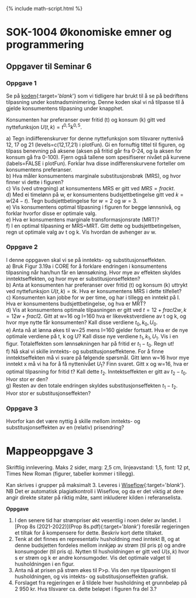 {% include math-script.html  %} 

# SOK-1004 Økonomiske emner og programmering

## Oppgaver til Seminar 6

### Oppgave 1

Se på [koden](sem6_oppg_1.md){:target='_blank_'} som vi tidligere har brukt til å se på bedriftens tilpasning under kostnadsminimering. Denne koden skal vi nå tilpasse til å gjelde konsumentens tilpasning under knapphet.   

Konsumenten har preferanser over fritid (t) og konsum (k) gitt ved nyttefunksjon $U(t,k)=t^{0,5}k^{0,5}$.   

a) Tegn indiifferenskurver for denne nyttefunksjon som tilsvarer nyttenivå 12, 17 og 21 (levels=c(12,17,21) i plotFun). Gi en fornuftig tittel til figuren, og tilpass benevning på aksene (aksen på fritid går fra 0-24, og la aksen for konsum gå fra 0-100). Fjern også tallene som spesifiserer nivået på kurvene (labels=FALSE i plotFun). Forklar hva disse indifferenskurvene forteller om konsumentens preferanser.   
b) Hva måler konsumentens marginale substitusjonsbrøk (MRS), og hvor finner vi dette i figuren?   
c) Vis (ved utregning) at konsumentens MRS er gitt ved $MRS=frac{k}{t}$.   
d) Med ei timelønn på w, er konsumentens budsjettbetingelse gitt ved $k=w(24-t)$. Tegn budsjettbetingelse for $w=2$ og $w=3$.    
e) Vis konsumentens optimal tilpasning i figuren for begge lønnsnivå, og forklar hvorfor disse er optimale valg.   
e) Hva er konsumentens marginale transformasjonsrate (MRT)?   
f) I en optimal tilpasning er MRS=MRT. Gitt dette og budsjettbetingelsen, regn ut optimale valg av t og k. Vis hvordan de avhenger av w.

### Oppgave 2   

I denne oppgaven skal vi se på inntekts- og substitusjonseffekten.   
a) Bruk Figur 3.19a i CORE for å forklare endringen i konsumentens tilpasning når han/hun får en lønnsøkning. Hvor mye av effekten skyldes inntektseffekten, og hvor mye er substitusjonseffekten?   
b) Anta at konsumenten har preferanser over fritid (t) og konsum (k) uttrykt ved nyttefunksjon $U(t,k)=tk$. Hva er konsumentens MRS i dette tilfellet?    
c) Konsumenten kan jobbe for w per time, og har i tillegg en inntekt på I. Hva er konsumentens budsjettbetingelse, og hva er MRT?   
d) Vis at konsumentens optimale tilpasningen er gitt ved $t=12+frac{I}{2w}, k=12w+frac{I}{2}$. Gitt at w=16 og I=160 hva er likevekstverdiene av t og k, og hvor mye nytte får konsumenten? Kall disse verdiene $t_0, k_0, U_0$.    
e) Anta nå at lønna økes til w=25 mens I=160 gjelder fortsatt. Hva er de nye optimale verdiene på t, k og U? Kall disse nye verdiene $t_1, k_1, U_1$. Vis i en figur. Totaleffekten som lønnsøkningen har på fritid er $t_1-t_0$. Regn ut!   
f) Nå skal vi skille inntekts- og substitusjonseffektene. For å finne inntektseffekten må vi svare på følgende spørsmål. Gitt lønn w=16 hvor mye inntekt x må vi ha for å få nyttenivået $U_1$? Finn svaret. Gitt x og w=16, hva er optimal tilpasning for fritid t? Kall dette $t_2$. Inntektseffekten er gitt av $t_2-t_0$. Hvor stor er den?   
g) Resten av den totale endringen skyldes substitusjonseffekten $t_1-t_2$. Hvor stor er substitusjonseffekten?



### Oppgave 3  

Hvorfor kan det være nyttig å skille mellom inntekts- og substitusjonseffekten av en (relativ) prisendring?   


# Mappeoppgave 3  

Skriftlig innlevering. Maks 2 sider, marg: 2,5 cm, linjeavstand: 1,5, font: 12 pt, Times New Roman (figurer, tabeller kommer i tillegg).  

Kan skrives i grupper på maksimalt 3. Leveres i [Wiseflow](https://europe.wiseflow.net/login/license/6){:target='_blank_'}. NB Det er automatisk plagiatkontroll i Wiseflow, og da er det viktig at dere angir direkte sitater på riktig måte, samt inkluderer kilden i referanselista.

**Oppgave**   
1. I den senere tid har strømpriser økt vesentlig i noen deler av landet. I [Prop 8s (2021-2022)](Prop 8s.pdf){:target='_blank_'} foreslår regjeringen et tiltak for å kompensere for dette. Beskriv kort dette tiltaket.   
2. Tenk at det finnes en representativ husholdning med inntekt B, og at denne budsjetten fordeles mellom innkjøp av strøm (til pris p) og andre konsumgoder (til pris q). Nytten til husholdningen er gitt ved $U(s,k)$ hvor s er strøm og k er andre konsumgoder. Vis det optimale valget til husholdningen i en figur.   
3. Anta nå at prisen på strøm økes til P>p. Vis den nye tilpasningen til husholdningen, og vis intekts- og substitusjonseffekten grafisk.   
4. Forslaget fra regjeringen er å tildele hver husholdning et grunnbeløp på 2 950 kr. Hva tilsvarer ca. dette beløpet i figuren fra del 3.?
